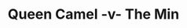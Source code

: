---
year: "1993"
serialNumber: "0162" 
game: "Queen Camel"
title: "Queen Camel -v- The Min"
gameLocation: ""
gameDate: ""
result: ""
resultType: ""
type: "game"
---